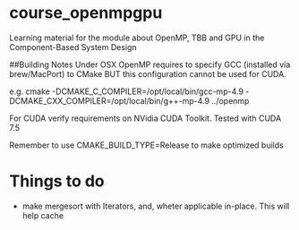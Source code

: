 # course_openmpgpu
Learning material for the module about OpenMP, TBB and GPU in the Component-Based System Design 



##Building Notes
Under OSX OpenMP requires to specify GCC (installed via brew/MacPort) to CMake BUT this configuration cannot be used for CUDA.

e.g.
cmake -DCMAKE_C_COMPILER=/opt/local/bin/gcc-mp-4.9 -DCMAKE_CXX_COMPILER=/opt/local/bin/g++-mp-4.9  ../openmp

For CUDA verify requirements on NVidia CUDA Toolkit. Tested with CUDA 7.5

Remember to use CMAKE_BUILD_TYPE=Release to make optimized builds


# Things to do
- make mergesort with Iterators, and, wheter applicable in-place. This will help cache
